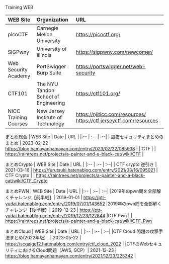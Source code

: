 Training WEB

| WEB Site | Organization | URL |
|:-- | :-- | :--|
| picoCTF | Carnegie Mellon University | https://picoctf.org/ |
| SIGPwny | University of Illinois | https://sigpwny.com/newcomer/ |
| Web Security Academy | PortSwigger : Burp Suite | https://portswigger.net/web-security |
| CTF101 | The NYU Tandon School of Engineering | https://ctf101.org/ |
| NICC Training Courses | New Jersey Institute of Technology | https://njiticc.com/resources/  https://ctf.jerseyctf.com/resources |


まとめ総合
| WEB Site | Date | URL |
|:-- | :-- | :--|
| 競技セキュリティまとめのまとめ | 2023-02-22 | https://blog.hamayanhamayan.com/entry/2023/02/22/085938 |
| CTF | | https://raintrees.net/projects/a-painter-and-a-black-cat/wiki/CTF |

まとめCrypto
| WEB Site | Date | URL |
|:-- | :-- | :--|
| CTF crypto 逆引き | 2021-03-16 | https://furutsuki.hatenablog.com/entry/2021/03/16/095021
| CTF Crypto | | https://raintrees.net/projects/a-painter-and-a-black-cat/wiki/CTF_Crypto

まとめPWN
| WEB Site | Date | URL |
|:-- | :-- | :--|
|2019年のpwn問を全部解くチャレンジ【前半戦】| 2019-01-01 | https://ptr-yudai.hatenablog.com/entry/2019/07/01/143652
|2019年のpwn問を全部解くチャレンジ【後半戦】| 2019-12-23 | https://ptr-yudai.hatenablog.com/entry/2019/12/23/122844
|CTF Pwn | | https://raintrees.net/projects/a-painter-and-a-black-cat/wiki/CTF_Pwn

まとめCloud
| WEB Site | Date | URL |
|:-- | :-- | :--|
|CTF Cloud 問題の攻撃手法まとめ(2022年版)　| 2023-05-22 | https://scgajge12.hatenablog.com/entry/ctf_cloud_2022 |
|CTFのWebセキュリティにおけるCloud問題（AWS, GCP）| 2021-12-23 | https://blog.hamayanhamayan.com/entry/2021/12/23/225342 |

